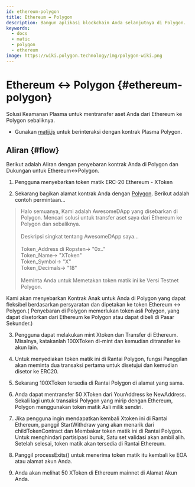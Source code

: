 ```yaml
---
id: ethereum-polygon
title: Ethereum ↔ Polygon
description: Bangun aplikasi blockchain Anda selanjutnya di Polygon.
keywords:
  - docs
  - matic
  - polygon
  - ethereum
image: https://wiki.polygon.technology/img/polygon-wiki.png
---
```


# Ethereum ↔ Polygon {#ethereum-polygon}

Solusi Keamanan Plasma untuk mentransfer aset Anda dari Ethereum ke Polygon sebaliknya.
* Gunakan [matij.js](https://github.com/maticnetwork/matic.js) untuk berinteraksi dengan kontrak Plasma Polygon.

## Aliran {#flow}
Berikut adalah Aliran dengan penyebaran kontrak Anda di Polygon dan Dukungan untuk Ethereum↔Polygon.

1. Pengguna menyebarkan token matik ERC-20 Ethereum - XToken

2. Sekarang bagikan alamat kontrak Anda dengan [Polygon](https://t.me/joinchat/HkoSvlDKW0qKs_kK4Ow0hQ). Berikut adalah contoh permintaan...

> Halo semuanya, Kami adalah AwesomeDApp yang disebarkan di Polygon. Mencari solusi untuk transfer aset saya dari Ethereum ke Polygon dan sebaliknya. <br/><br/>Deskripsi singkat tentang AwesomeDApp saya...<br/><br/>
> Token_Address di Ropsten-> "0x.."<br/>
> Token_Name-> "XToken"<br/>
> Token_Symbol-> "X"<br/>
> Token_Decimals-> "18"<br/><br/>
> Meminta Anda untuk Memetakan token matik ini ke Versi Testnet Polygon.<br/>

Kami akan menyebarkan Kontrak Anak untuk Anda di Polygon yang dapat fleksibel berdasarkan persyaratan dan dipetakan ke token Ethereum ↔ Polygon.( Penyebaran di Polygon memerlukan token asli Polygon, yang dapat disetorkan dari Ethereum ke Polygon atau dapat dibeli di Pasar Sekunder.)

3. Pengguna dapat melakukan mint Xtoken dan Transfer di Ethereum. Misalnya, katakanlah 100XToken di-mint dan kemudian ditransfer ke akun lain.

4. Untuk menyediakan token matik ini di Rantai Polygon, fungsi Panggilan akan meminta dua transaksi pertama untuk disetujui dan kemudian disetor ke ERC20.

5. Sekarang 100XToken tersedia di Rantai Polygon di alamat yang sama.

6. Anda dapat mentransfer 50 XToken dari YourAddress ke NewAddress. Sekali lagi untuk transaksi Polygon yang mirip dengan Ethereum, Polygon menggunakan token matik Asli milik sendiri.

7. Jika pengguna ingin mendapatkan kembali Xtoken ini di Rantai Ethereum, panggil StartWithdraw yang akan menarik dari childTokenContract dan Membakar token matik ini di Rantai Polygon. Untuk menghindari partisipasi buruk, Satu set validasi akan ambil alih. Setelah selesai, token matik akan tersedia di Rantai Ethereum.

8. Panggil processExits() untuk menerima token matik itu kembali ke EOA atau alamat akun Anda.

9. Anda akan melihat 50 XToken di Ethereum mainnet di Alamat Akun Anda.
